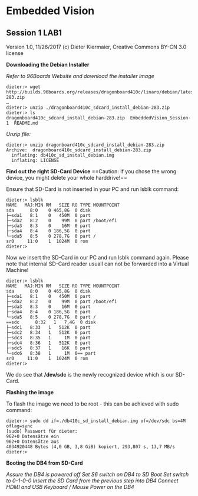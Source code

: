# Embedded Vision
## Session 1 LAB1
Version 1.0, 11/26/2017
(c) Dieter Kiermaier, Creative Commons BY-CN 3.0 license

**Downloading the Debian Installer**

*Refer to 96Boards Website and download the installer image*
```shell
dieter:> wget http://builds.96boards.org/releases/dragonboard410c/linaro/debian/latest/dragonboard410c_sdcard_install_debian-283.zip
…
dieter:> unzip ./dragonboard410c_sdcard_install_debian-283.zip
dieter:> ls
dragonboard410c_sdcard_install_debian-283.zip  EmbeddedVision_Session-1  README.md
```

*Unzip file:*


```shell
dieter:> unzip dragonboard410c_sdcard_install_debian-283.zip 
Archive:  dragonboard410c_sdcard_install_debian-283.zip
  inflating: db410c_sd_install_debian.img  
  inflating: LICENSE                 
```

**Find out the right SD-Card Device**
==Caution: If you chose the wrong device, you might delete your whole harddrive!==

Ensure that SD-Card is not inserted in your PC and run lsblk command:
```shell
dieter:> lsblk
NAME   MAJ:MIN RM   SIZE RO TYPE MOUNTPOINT
sda      8:0    0 465,8G  0 disk 
├─sda1   8:1    0   450M  0 part 
├─sda2   8:2    0    99M  0 part /boot/efi
├─sda3   8:3    0    16M  0 part 
├─sda4   8:4    0 186,5G  0 part 
└─sda5   8:5    0 278,7G  0 part /
sr0     11:0    1  1024M  0 rom  
dieter:>
```

Now we insert the SD-Card in our PC and run lsblk command again.
Please note that internal SD-Card reader usuall can not be forwarded into a Virtual Machine!

```shell
dieter:> lsblk
NAME   MAJ:MIN RM   SIZE RO TYPE MOUNTPOINT
sda      8:0    0 465,8G  0 disk 
├─sda1   8:1    0   450M  0 part 
├─sda2   8:2    0    99M  0 part /boot/efi
├─sda3   8:3    0    16M  0 part 
├─sda4   8:4    0 186,5G  0 part 
└─sda5   8:5    0 278,7G  0 part /
==sdc      8:32   1   7,4G  0 disk 
├─sdc1   8:33   1   512K  0 part 
├─sdc2   8:34   1   512K  0 part 
├─sdc3   8:35   1     1M  0 part 
├─sdc4   8:36   1   512K  0 part 
├─sdc5   8:37   1    16K  0 part 
└─sdc6   8:38   1     1M  0== part                                                                                                                                                
sr0     11:0    1  1024M  0 rom                                                                                                                                                 
dieter:>
```

We do see that **/dev/sdc** is the newly recognized device which is our SD-Card.

**Flashing the image**

To flash the image we need to be root - this can be achieved with sudo command:

```shell
dieter:> sudo dd if=./db410c_sd_install_debian.img of=/dev/sdc bs=4M oflag=sync
[sudo] Passwort für dieter: 
962+0 Datensätze ein
962+0 Datensätze aus
4034920448 Bytes (4,0 GB, 3,8 GiB) kopiert, 293,807 s, 13,7 MB/s
dieter:>
```

**Booting the DB4 from SD-Card**

*Assure the DB4 is powered off
Set S6 switch on DB4 to SD Boot
Set switch to 0-1-0-0
Insert the SD Card from the previous step into DB4
Connect HDMI and USB Keyboard / Mouse
Power on the DB4*




